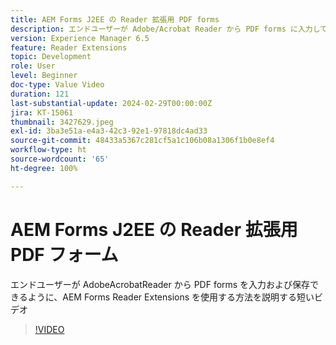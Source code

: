 ```yaml
---
title: AEM Forms J2EE の Reader 拡張用 PDF forms
description: エンドユーザーが Adobe/Acrobat Reader から PDF forms に入力して保存できるように、 AEM Forms Reader Extensions を使用する方法を説明する短いビデオ
version: Experience Manager 6.5
feature: Reader Extensions
topic: Development
role: User
level: Beginner
doc-type: Value Video
duration: 121
last-substantial-update: 2024-02-29T00:00:00Z
jira: KT-15061
thumbnail: 3427629.jpeg
exl-id: 3ba3e51a-e4a3-42c3-92e1-97818dc4ad33
source-git-commit: 48433a5367c281cf5a1c106b08a1306f1b0e8ef4
workflow-type: ht
source-wordcount: '65'
ht-degree: 100%

---
```


# AEM Forms J2EE の Reader 拡張用 PDF フォーム

エンドユーザーが AdobeAcrobatReader から PDF forms を入力および保存できるように、AEM Forms Reader Extensions を使用する方法を説明する短いビデオ

>[!VIDEO](https://video.tv.adobe.com/v/3439516/?learn=on&captions=jpn)
